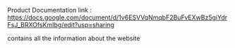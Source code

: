    Product Documentation link : https://docs.google.com/document/d/1v6ESVVqNmqbF2BuFvEXwBz5giYdrFsJ_BRXOfsKmIbg/edit?usp=sharing

   contains all the information about the website
